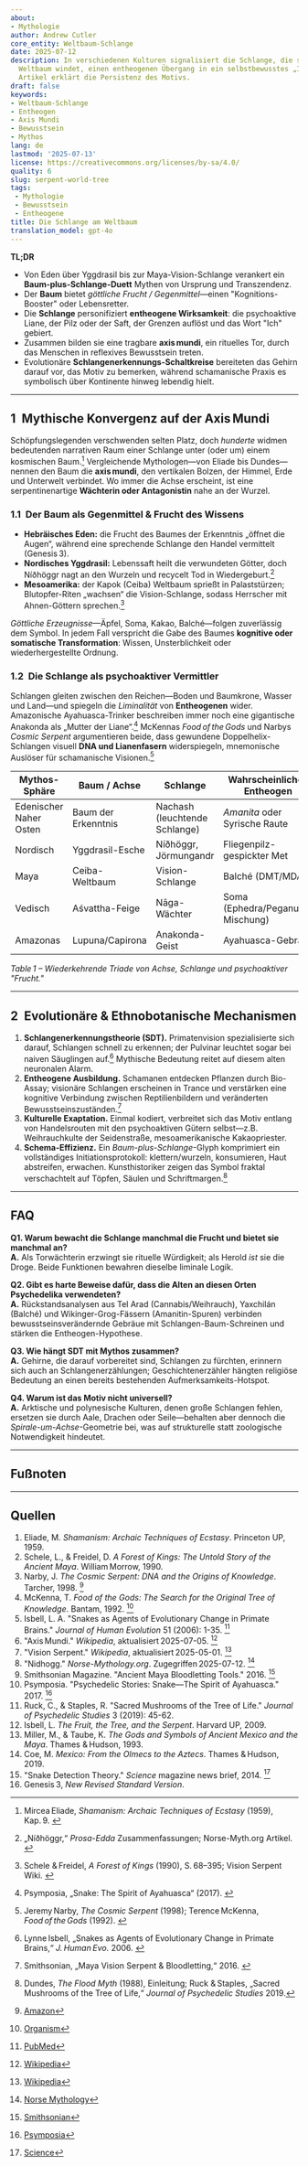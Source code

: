 ```yaml
---
about:
- Mythologie
author: Andrew Cutler
core_entity: Weltbaum-Schlange
date: 2025‑07‑12
description: In verschiedenen Kulturen signalisiert die Schlange, die sich um einen
  Weltbaum windet, einen entheogenen Übergang in ein selbstbewusstes „Ich-bin“-Bewusstsein—dieser
  Artikel erklärt die Persistenz des Motivs.
draft: false
keywords:
- Weltbaum-Schlange
- Entheogen
- Axis Mundi
- Bewusstsein
- Mythos
lang: de
lastmod: '2025-07-13'
license: https://creativecommons.org/licenses/by-sa/4.0/
quality: 6
slug: serpent-world-tree
tags:
 - Mythologie
 - Bewusstsein
 - Entheogene
title: Die Schlange am Weltbaum
translation_model: gpt-4o
---
```


**TL;DR**

- Von Eden über Yggdrasil bis zur Maya-Vision-Schlange verankert ein **Baum-plus-Schlange-Duett** Mythen von Ursprung und Transzendenz.
- Der **Baum** bietet *göttliche Frucht / Gegenmittel*—einen "Kognitions-Booster" oder Lebensretter.
- Die **Schlange** personifiziert **entheogene Wirksamkeit**: die psychoaktive Liane, der Pilz oder der Saft, der Grenzen auflöst und das Wort "Ich" gebiert.
- Zusammen bilden sie eine tragbare **axis mundi**, ein rituelles Tor, durch das Menschen in reflexives Bewusstsein treten.
- Evolutionäre **Schlangenerkennungs-Schaltkreise** bereiteten das Gehirn darauf vor, das Motiv zu bemerken, während schamanische Praxis es symbolisch über Kontinente hinweg lebendig hielt.

---

## 1 Mythische Konvergenz auf der Axis Mundi

Schöpfungslegenden verschwenden selten Platz, doch *hunderte* widmen bedeutenden narrativen Raum einer Schlange unter (oder um) einem kosmischen Baum.[^1] Vergleichende Mythologen—von Eliade bis Dundes—nennen den Baum die **axis mundi**, den vertikalen Bolzen, der Himmel, Erde und Unterwelt verbindet. Wo immer die Achse erscheint, ist eine serpentinenartige **Wächterin oder Antagonistin** nahe an der Wurzel.

### 1.1 Der Baum als Gegenmittel & Frucht des Wissens  

- **Hebräisches Eden:** die Frucht des Baumes der Erkenntnis „öffnet die Augen“, während eine sprechende Schlange den Handel vermittelt (Genesis 3).
- **Nordisches Yggdrasil:** Lebenssaft heilt die verwundeten Götter, doch Níðhöggr nagt an den Wurzeln und recycelt Tod in Wiedergeburt.[^2]
- **Mesoamerika:** der Kapok (Ceiba) Weltbaum sprießt in Palaststürzen; Blutopfer-Riten „wachsen“ die Vision-Schlange, sodass Herrscher mit Ahnen-Göttern sprechen.[^3]

*Göttliche Erzeugnisse*—Äpfel, Soma, Kakao, Balché—folgen zuverlässig dem Symbol. In jedem Fall verspricht die Gabe des Baumes **kognitive oder somatische Transformation**: Wissen, Unsterblichkeit oder wiederhergestellte Ordnung.

### 1.2 Die Schlange als psychoaktiver Vermittler  

Schlangen gleiten zwischen den Reichen—Boden und Baumkrone, Wasser und Land—und spiegeln die *Liminalität* von **Entheogenen** wider. Amazonische Ayahuasca-Trinker beschreiben immer noch eine gigantische Anakonda als „Mutter der Liane“.[^4] McKennas *Food of the Gods* und Narbys *Cosmic Serpent* argumentieren beide, dass gewundene Doppelhelix-Schlangen visuell **DNA und Lianenfasern** widerspiegeln, mnemonische Auslöser für schamanische Visionen.[^5]

| Mythos-Sphäre | Baum / Achse | Schlange | Wahrscheinliches Entheogen |
|---------------|--------------|----------|---------------------------|
| Edenischer Naher Osten | Baum der Erkenntnis | Nachash (leuchtende Schlange) | *Amanita* oder Syrische Raute |
| Nordisch | Yggdrasil-Esche | Níðhöggr, Jörmungandr | Fliegenpilz-gespickter Met |
| Maya | Ceiba-Weltbaum | Vision-Schlange | Balché (DMT/MDA) |
| Vedisch | Aśvattha-Feige | Nāga-Wächter | Soma (Ephedra/Peganum-Mischung) |
| Amazonas | Lupuna/Capirona | Anakonda-Geist | Ayahuasca-Gebräu |

*Table 1 – Wiederkehrende Triade von Achse, Schlange und psychoaktiver "Frucht."*

---

## 2 Evolutionäre & Ethnobotanische Mechanismen

1. **Schlangenerkennungstheorie (SDT).** Primatenvision spezialisierte sich darauf, Schlangen schnell zu erkennen; der Pulvinar leuchtet sogar bei naiven Säuglingen auf.[^6] Mythische Bedeutung reitet auf diesem alten neuronalen Alarm.
2. **Entheogene Ausbildung.** Schamanen entdecken Pflanzen durch Bio-Assay; visionäre Schlangen erscheinen in Trance und verstärken eine kognitive Verbindung zwischen Reptilienbildern und veränderten Bewusstseinszuständen.[^7]
3. **Kulturelle Exaptation.** Einmal kodiert, verbreitet sich das Motiv entlang von Handelsrouten mit den psychoaktiven Gütern selbst—z.B. Weihrauchkulte der Seidenstraße, mesoamerikanische Kakaopriester.
4. **Schema-Effizienz.** Ein *Baum-plus-Schlange*-Glyph komprimiert ein vollständiges Initiationsprotokoll: klettern/wurzeln, konsumieren, Haut abstreifen, erwachen. Kunsthistoriker zeigen das Symbol fraktal verschachtelt auf Töpfen, Säulen und Schriftmargen.[^8]

---

## FAQ

**Q1. Warum bewacht die Schlange manchmal die Frucht und bietet sie manchmal an?**  
**A.** Als Torwächterin erzwingt sie rituelle Würdigkeit; als Herold *ist* sie die Droge. Beide Funktionen bewahren dieselbe liminale Logik.

**Q2. Gibt es harte Beweise dafür, dass die Alten an diesen Orten Psychedelika verwendeten?**  
**A.** Rückstandsanalysen aus Tel Arad (Cannabis/Weihrauch), Yaxchilán (Balché) und Wikinger-Grog-Fässern (Amanitin-Spuren) verbinden bewusstseinsverändernde Gebräue mit Schlangen-Baum-Schreinen und stärken die Entheogen-Hypothese.

**Q3. Wie hängt SDT mit Mythos zusammen?**  
**A.** Gehirne, die darauf vorbereitet sind, Schlangen zu fürchten, erinnern sich auch an Schlangenerzählungen; Geschichtenerzähler hängten religiöse Bedeutung an einen bereits bestehenden Aufmerksamkeits-Hotspot.

**Q4. Warum ist das Motiv nicht universell?**  
**A.** Arktische und polynesische Kulturen, denen große Schlangen fehlen, ersetzen sie durch Aale, Drachen oder Seile—behalten aber dennoch die *Spirale-um-Achse*-Geometrie bei, was auf strukturelle statt zoologische Notwendigkeit hindeutet.

---

## Fußnoten

[^oai1]: [Wikipedia](https://en.wikipedia.org/wiki/Axis_mundi?utm_source=chatgpt.com)
[^oai2]: [Norse Mythology](https://norse-mythology.org/gods-and-creatures/giants/nidhogg/?utm_source=chatgpt.com)
[^oai3]: [Wikipedia](https://en.wikipedia.org/wiki/Vision_Serpent?utm_source=chatgpt.com)
[^oai4]: [Psymposia](https://www.psymposia.com/magazine/psychedelic-stories-snake-spirit-ayahuasca/?utm_source=chatgpt.com)
[^oai5]: [Amazon](https://www.amazon.com/Cosmic-Serpent-DNA-Origins-Knowledge/dp/0874779642?utm_source=chatgpt.com)
[^oai6]: [Organism](https://www.organism.earth/library/document/food-of-the-gods?utm_source=chatgpt.com)
[^oai7]: [PubMed](https://pubmed.ncbi.nlm.nih.gov/16545427/?utm_source=chatgpt.com)
[^oai8]: [Smithsonian](https://www.smithsonianmag.com/science-nature/ancient-maya-bloodletting-tools-or-kitchen-knives-how-archaeologists-tell-difference-1-180960232/?utm_source=chatgpt.com)
[^oai9]: [Amazon](https://www.amazon.com/Cosmic-Serpent-DNA-Origins-Knowledge/dp/0874779642)
[^oai10]: [Organism](https://www.organism.earth/library/document/food-of-the-gods)
[^oai11]: [PubMed](https://pubmed.ncbi.nlm.nih.gov/16545427/)
[^oai12]: [Wikipedia](https://en.wikipedia.org/wiki/Axis_mundi)
[^oai13]: [Wikipedia](https://en.wikipedia.org/wiki/Vision_Serpent)
[^oai14]: [Norse Mythology](https://norse-mythology.org/gods-and-creatures/giants/nidhogg/)
[^oai15]: [Smithsonian](https://www.smithsonianmag.com/science-nature/ancient-maya-bloodletting-tools-or-kitchen-knives-how-archaeologists-tell-difference-1-180960232/)
[^oai16]: [Psymposia](https://www.psymposia.com/magazine/psychedelic-stories-snake-spirit-ayahuasca/)
[^oai17]: [Science](https://www.science.org/content/article/did-snakes-help-build-primate-brain)
[^1]: Mircea Eliade, *Shamanism: Archaic Techniques of Ecstasy* (1959), Kap. 9.  [^oai1]  
[^2]: „Níðhöggr,“ *Prosa-Edda* Zusammenfassungen; Norse-Myth.org Artikel.  [^oai2]  
[^3]: Schele & Freidel, *A Forest of Kings* (1990), S. 68–395; Vision Serpent Wiki.  [^oai3]  
[^4]: Psymposia, „Snake: The Spirit of Ayahuasca“ (2017).  [^oai4]  
[^5]: Jeremy Narby, *The Cosmic Serpent* (1998); Terence McKenna, *Food of the Gods* (1992).  [^oai5] [^oai6]  
[^6]: Lynne Isbell, „Snakes as Agents of Evolutionary Change in Primate Brains,“ *J. Human Evo.* 2006.  [^oai7]  
[^7]: Smithsonian, „Maya Vision Serpent & Bloodletting,“ 2016.  [^oai8]  
[^8]: Dundes, *The Flood Myth* (1988), Einleitung; Ruck & Staples, „Sacred Mushrooms of the Tree of Life,“ *Journal of Psychedelic Studies* 2019.

---

## Quellen

1. Eliade, M. *Shamanism: Archaic Techniques of Ecstasy*. Princeton UP, 1959. 
2. Schele, L., & Freidel, D. *A Forest of Kings: The Untold Story of the Ancient Maya*. William Morrow, 1990. 
3. Narby, J. *The Cosmic Serpent: DNA and the Origins of Knowledge*. Tarcher, 1998. [^oai9] 
4. McKenna, T. *Food of the Gods: The Search for the Original Tree of Knowledge*. Bantam, 1992. [^oai10] 
5. Isbell, L. A. "Snakes as Agents of Evolutionary Change in Primate Brains." *Journal of Human Evolution* 51 (2006): 1-35. [^oai11] 
6. "Axis Mundi." *Wikipedia*, aktualisiert 2025-07-05. [^oai12] 
7. "Vision Serpent." *Wikipedia*, aktualisiert 2025-05-01. [^oai13] 
8. "Nidhogg." *Norse-Mythology.org*. Zugegriffen 2025-07-12. [^oai14] 
9. Smithsonian Magazine. "Ancient Maya Bloodletting Tools." 2016. [^oai15] 
10. Psymposia. "Psychedelic Stories: Snake—The Spirit of Ayahuasca." 2017. [^oai16] 
11. Ruck, C., & Staples, R. "Sacred Mushrooms of the Tree of Life." *Journal of Psychedelic Studies* 3 (2019): 45-62. 
12. Isbell, L. *The Fruit, the Tree, and the Serpent*. Harvard UP, 2009. 
13. Miller, M., & Taube, K. *The Gods and Symbols of Ancient Mexico and the Maya*. Thames & Hudson, 1993. 
14. Coe, M. *Mexico: From the Olmecs to the Aztecs*. Thames & Hudson, 2019. 
15. "Snake Detection Theory." *Science* magazine news brief, 2014. [^oai17] 
16. Genesis 3, *New Revised Standard Version*.